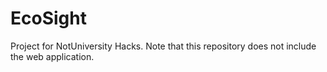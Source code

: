 # EcoSight
Project for NotUniversity Hacks. Note that this repository does not include the web application. 
